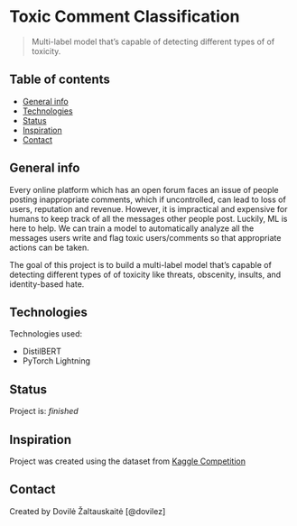 # Toxic Comment Classification
> Multi-label model that’s capable of detecting different types of of toxicity.

## Table of contents
* [General info](#general-info)
* [Technologies](#technologies)
* [Status](#status)
* [Inspiration](#inspiration)
* [Contact](#contact)

## General info
Every online platform which has an open forum faces an issue of people posting inappropriate comments, which if uncontrolled, can lead to loss of users, reputation and revenue. However, it is impractical and expensive for humans to keep track of all the messages other people post. Luckily, ML is here to help. We can train a model to automatically analyze all the messages users write and flag toxic users/comments so that appropriate actions can be taken.

The goal of this project is to build a multi-label model that’s capable of detecting different types of of toxicity like threats, obscenity, insults, and identity-based hate.

## Technologies
Technologies used:
* DistilBERT 
* PyTorch Lightning

## Status
Project is: _finished_

## Inspiration
Project was created using the dataset from [Kaggle Competition](https://www.kaggle.com/c/jigsaw-toxic-comment-classification-challenge)

## Contact
Created by Dovilė Žaltauskaitė [@dovilez] 
